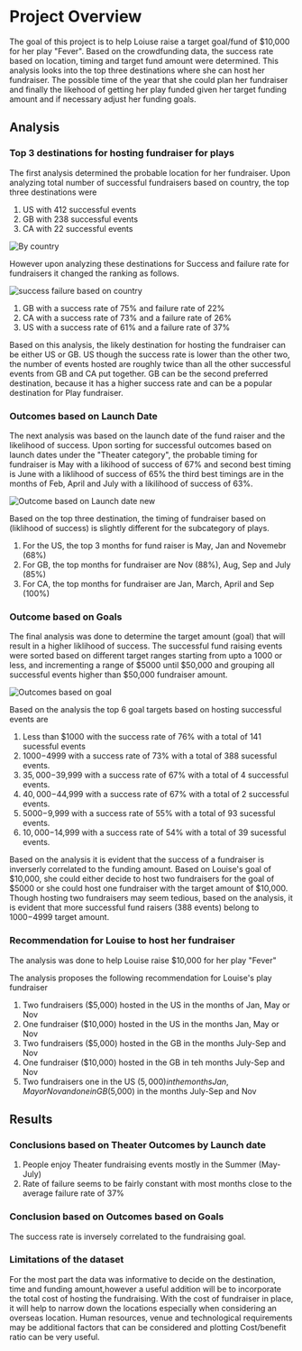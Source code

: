 # Project Overview
The goal of this project is to help Loiuse raise a target goal/fund of $10,000 for her play "Fever". Based on the crowdfunding data, the success rate based on location, timing and target fund amount were determined. This analysis looks into the top three destinations where she can host her fundraiser. The possible time of the year that she could plan her fundraiser and finally the likehood of getting her play funded given her target funding amount and if necessary adjust her funding goals.



## Analysis
### Top 3 destinations for hosting fundraiser for plays


The first analysis determined the probable location for her fundraiser. Upon analyzing total number of successful fundraisers based on country, the top three destinations were
1. US with 412 successful events
2. GB with 238 successful events
3. CA with 22 successful events


![By country](https://user-images.githubusercontent.com/116985403/201022854-3d5d108d-68c0-49cc-8eee-e355f20edf54.png)

However upon analyzing these destinations for Success and failure rate for fundraisers it changed the ranking as follows.


![success failure based on country](https://user-images.githubusercontent.com/116985403/201023011-4f148005-748a-4419-bb18-c517f501594a.png)


1. GB with a success rate of 75% and failure rate of 22%
2. CA with a success rate of 73% and a failure rate of 26%
3. US with a success rate of 61% and a failure rate of 37%

Based on this analysis, the likely destination for hosting the fundraiser can be either US or GB. US though the success rate is lower than the other two, the number of events hosted are roughly twice than all the other successful events from GB and CA put together. GB can be the second preferred destination, because it has a higher success rate and can be a popular destination for Play fundraiser. 

### Outcomes based on Launch Date


The next analysis was based on the launch date of the fund raiser and the likelihood of success. Upon sorting for successful outcomes based on launch dates under the "Theater category", the probable timing for fundraiser is May with a likihood of success of 67% and second best timing is June with a liklihood of success of 65% the third best timings are in the months of Feb, April and July with a likilihood of success of 63%.

![Outcome based on Launch date new](https://user-images.githubusercontent.com/116985403/201023634-670013b8-43b3-43c3-86fb-bf1c0fd85c2c.png)



Based on the top three destination, the timing of fundraiser based on (liklihood of success) is slightly different for the subcategory of plays.

1. For the US, the top 3 months for fund raiser is May, Jan and Novemebr (68%)
2. For GB, the top  months for fundraiser are Nov (88%), Aug, Sep and July (85%) 
3. For CA, the top months for fundraiser are Jan, March, April and Sep (100%)

### Outcome based on Goals
The final analysis was done to determine the target amount (goal) that will result in a higher liklihood of success. The successful fund raising events were sorted based on different target ranges starting from upto a 1000 or less, and incrementing a range of $5000 until $50,000 and grouping all successful events higher than $50,000 fundraiser amount. 

![Outcomes based on goal](https://user-images.githubusercontent.com/116985403/201023682-4fa75bed-7c6c-4b69-b5c7-3476de0c22e0.png)


Based on the analysis the top 6 goal targets based on hosting successful events are

1. Less than $1000 with the success rate of 76% with a total of 141 sucessful events
2. $1000-$4999 with a success rate of 73% with a total of 388 sucessful events.
3. $35,000-$39,999 with a success rate of 67% with a total of 4 successful events.
4. $40,000-$44,999 with a success rate of 67% with a total of 2 successful events.
5. $5000-$9,999 with a success rate of 55% with a total of 93 sucessful events.
6. $10,000-$14,999 with a success rate of 54% with a total of 39 sucessful events.
 

Based on the analysis it is evident that the success of a fundraiser is inverserly correlated to the funding amount. Based on Louise's goal of $10,000, she could either decide to host two fundraisers for the goal of $5000 or she could host one fundraiser with the target amount of $10,000. Though hosting two fundraisers may seem tedious, based on the analysis, it is evident that more successful fund raisers (388 events) belong to $1000-$4999 target amount.
 
### Recommendation for Louise to host her fundraiser

The analysis was done to help Louise raise $10,000 for her play "Fever"

The analysis proposes the following recommendation for Louise's play fundraiser

1. Two fundraisers ($5,000) hosted in the US in the months of Jan, May or Nov
2. One fundraiser ($10,000) hosted in the US in the months Jan, May or Nov
3. Two fundraisers ($5,000) hosted in the GB in the months July-Sep and Nov
4. One fundraiser ($10,000) hosted in the GB in teh months July-Sep and Nov
5. Two fundraisers one in the US ($5,000) in the months Jan, May or Nov and one in GB ($5,000) in the months July-Sep and Nov




## Results
### Conclusions based on Theater Outcomes by Launch date
1. People enjoy Theater fundraising events mostly in the Summer (May-July)
2. Rate of failure seems to be fairly constant with most months close to the average failure rate of 37%
### Conclusion based on Outcomes based on Goals
The success rate is inversely correlated to the fundraising goal.
### Limitations of the dataset
For the most part the data was informative to decide on the destination, time and funding amount,however a useful addition will be to incorporate the total cost of hosting the fundraising. With the cost of fundraiser in place, it will help to narrow down the locations especially when considering an overseas location. Human resources, venue and technological requirements may be additional factors that can be considered and plotting Cost/benefit ratio can be very useful.
